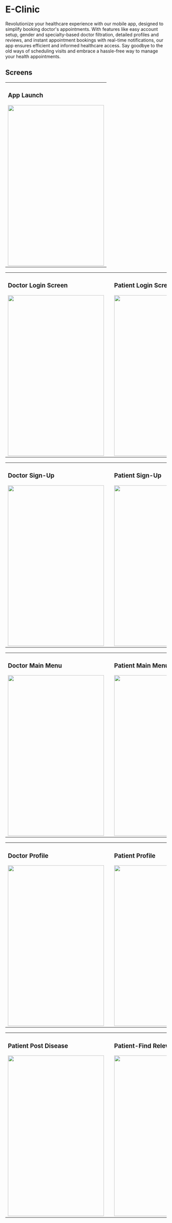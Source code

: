 # E-Clinic
Revolutionize your healthcare experience with our mobile app, designed to simplify booking doctor's appointments. With features like easy account setup, gender and specialty-based doctor filtration, detailed profiles and reviews, and instant appointment bookings with real-time notifications, our app ensures efficient and informed healthcare access. Say goodbye to the old ways of scheduling visits and embrace a hassle-free way to manage your health appointments.
<!------------------------------------------------------------------------------->
<table align="center">
  <h2>Screens</h2>
<tr>
    <td><h3>App Launch</h3><img src="https://github.com/AliTaha22/E-Clinic/assets/65419617/465de8c5-028b-42d8-b8ca-f0043eb814c9" width="300" height="500"></td>
</tr>
</table>

<table>
<tr>
    <td><h3>Doctor Login Screen</h3><img src="https://github.com/AliTaha22/E-Clinic/assets/65419617/90db0701-a11f-4407-b645-3d4ae4dd651e" width="300" height="500"></td>
    <td><img src="data:image/gif;base64,R0lGODlhAQABAIAAAAAAAP///yH5BAEAAAAALAAAAAABAAEAAAIBRAA7" width="100" height="1"></td>
    <td><h3>Patient Login Screen</h3><img src="https://github.com/AliTaha22/E-Clinic/assets/65419617/e59a6f63-03c9-4957-849b-96bf1f4d56b2" width="300" height="500"></td>
</tr>
</table>

<table>
<tr>
    <td><h3>Doctor Sign-Up</h3><img src="https://github.com/AliTaha22/E-Clinic/assets/65419617/945b8c51-81a6-4890-a226-d628c5c604c6" width="300" height="500"></td>
    <td><img src="data:image/gif;base64,R0lGODlhAQABAIAAAAAAAP///yH5BAEAAAAALAAAAAABAAEAAAIBRAA7" width="100" height="1"></td>
    <td><h3>Patient Sign-Up</h3><img src="https://github.com/AliTaha22/E-Clinic/assets/65419617/23fb5c72-66a6-4ad5-b9b0-ba6e999c4eee" width="300" height="500"></td>
</tr>
</table>

<table>
<tr>
    <td><h3>Doctor Main Menu</h3><img src="https://github.com/AliTaha22/E-Clinic/assets/65419617/ecd7e3fe-b49c-4c4c-baa2-df4e04b169e3" width="300" height="500"></td>
    <td><img src="data:image/gif;base64,R0lGODlhAQABAIAAAAAAAP///yH5BAEAAAAALAAAAAABAAEAAAIBRAA7" width="100" height="1"></td>
    <td><h3>Patient Main Menu</h3><img src="https://github.com/AliTaha22/E-Clinic/assets/65419617/59c5de52-860f-4396-99c8-02743c1d0044" width="300" height="500"></td>
</tr>
</table>

<table>
<tr>
    <td><h3>Doctor Profile</h3><img src="https://github.com/AliTaha22/E-Clinic/assets/65419617/c003761d-e809-45bc-a59c-eb2246e3fa58" width="300" height="500"></td>
    <td><img src="data:image/gif;base64,R0lGODlhAQABAIAAAAAAAP///yH5BAEAAAAALAAAAAABAAEAAAIBRAA7" width="100" height="1"></td>
    <td><h3>Patient Profile</h3><img src="https://github.com/AliTaha22/E-Clinic/assets/65419617/491e6c9d-a139-4186-9e9a-d4987395e188" width="300" height="500"></td>
</tr>
</table>

<table>
<tr>
    <td><h3>Patient Post Disease</h3><img src="https://github.com/AliTaha22/E-Clinic/assets/65419617/bb660bc8-a3ad-48a8-b527-287a69a9d4f6" width="300" height="500"></td>
    <td><img src="data:image/gif;base64,R0lGODlhAQABAIAAAAAAAP///yH5BAEAAAAALAAAAAABAAEAAAIBRAA7" width="100" height="1"></td>
    <td><h3>Patient-Find Relevant Doctor</h3><img src="https://github.com/AliTaha22/E-Clinic/assets/65419617/4eb4a403-b168-4c79-84ea-24a5d5ffa899" width="300" height="500"></td>
</tr>
</table>
